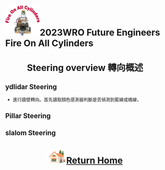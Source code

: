 ![LOGO](../../other/img/logo.png)2023WRO Future Engineers Fire On All Cylinders  
====
# <div align="center">Steering overview 轉向概述</div> 

## ydlidar Steering
- 進行牆壁轉向。首先讀取顏色感測器判斷是否偵測到藍線或橘線，
## Pillar Steering

## slalom Steering


# <div align="center">![HOME](../../other/img/Home.png)[Return Home](../../)</div>  


